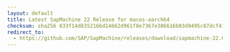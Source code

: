 ```yaml
---
layout: default
title: Latest SapMachine 22 Release for macos-aarch64
checksum: sha256 833f14d8352166d14662d961f8e7367e386616b03d9495c87dcf41b11cdb104e
redirect_to:
  - https://github.com/SAP/SapMachine/releases/download/sapmachine-22.0.2/sapmachine-jre-22.0.2_macos-aarch64_bin.tar.gz
---
```

